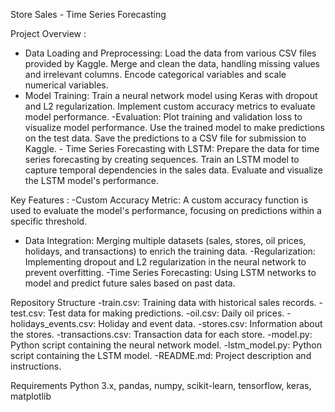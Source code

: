 Store Sales - Time Series Forecasting

Project Overview : 
  - Data Loading and Preprocessing:
        Load the data from various CSV files provided by Kaggle.
        Merge and clean the data, handling missing values and irrelevant columns.
        Encode categorical variables and scale numerical variables.
   - Model Training:
        Train a neural network model using Keras with dropout and L2 regularization.
        Implement custom accuracy metrics to evaluate model performance.
    -Evaluation:
        Plot training and validation loss to visualize model performance.
        Use the trained model to make predictions on the test data.
        Save the predictions to a CSV file for submission to Kaggle.
    - Time Series Forecasting with LSTM:
        Prepare the data for time series forecasting by creating sequences.
        Train an LSTM model to capture temporal dependencies in the sales data.
        Evaluate and visualize the LSTM model's performance.

Key Features :
    -Custom Accuracy Metric: A custom accuracy function is used to evaluate the model's performance, focusing on predictions within a specific threshold.
   - Data Integration: Merging multiple datasets (sales, stores, oil prices, holidays, and transactions) to enrich the training data.
   -Regularization: Implementing dropout and L2 regularization in the neural network to prevent overfitting.
    -Time Series Forecasting: Using LSTM networks to model and predict future sales based on past data.

Repository Structure
    -train.csv: Training data with historical sales records.
    -test.csv: Test data for making predictions.
    -oil.csv: Daily oil prices.
    -holidays_events.csv: Holiday and event data.
    -stores.csv: Information about the stores.
    -transactions.csv: Transaction data for each store.
    -model.py: Python script containing the neural network model.
    -lstm_model.py: Python script containing the LSTM model.
    -README.md: Project description and instructions.

Requirements
    Python 3.x,
    pandas,
    numpy,
    scikit-learn,
    tensorflow,
    keras,
    matplotlib
